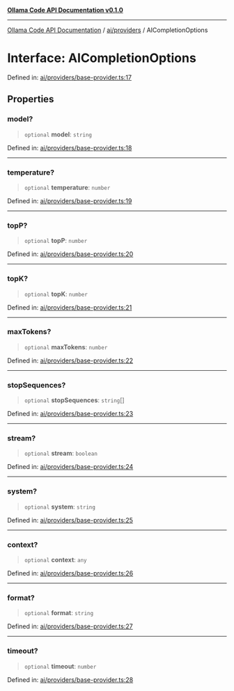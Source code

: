 [**Ollama Code API Documentation v0.1.0**](../../../README.md)

***

[Ollama Code API Documentation](../../../modules.md) / [ai/providers](../README.md) / AICompletionOptions

# Interface: AICompletionOptions

Defined in: [ai/providers/base-provider.ts:17](https://github.com/erichchampion/ollama-code/blob/71525b68c65a1139d08d5a868e15d1644edd30d9/ollama-code/src/ai/providers/base-provider.ts#L17)

## Properties

### model?

> `optional` **model**: `string`

Defined in: [ai/providers/base-provider.ts:18](https://github.com/erichchampion/ollama-code/blob/71525b68c65a1139d08d5a868e15d1644edd30d9/ollama-code/src/ai/providers/base-provider.ts#L18)

***

### temperature?

> `optional` **temperature**: `number`

Defined in: [ai/providers/base-provider.ts:19](https://github.com/erichchampion/ollama-code/blob/71525b68c65a1139d08d5a868e15d1644edd30d9/ollama-code/src/ai/providers/base-provider.ts#L19)

***

### topP?

> `optional` **topP**: `number`

Defined in: [ai/providers/base-provider.ts:20](https://github.com/erichchampion/ollama-code/blob/71525b68c65a1139d08d5a868e15d1644edd30d9/ollama-code/src/ai/providers/base-provider.ts#L20)

***

### topK?

> `optional` **topK**: `number`

Defined in: [ai/providers/base-provider.ts:21](https://github.com/erichchampion/ollama-code/blob/71525b68c65a1139d08d5a868e15d1644edd30d9/ollama-code/src/ai/providers/base-provider.ts#L21)

***

### maxTokens?

> `optional` **maxTokens**: `number`

Defined in: [ai/providers/base-provider.ts:22](https://github.com/erichchampion/ollama-code/blob/71525b68c65a1139d08d5a868e15d1644edd30d9/ollama-code/src/ai/providers/base-provider.ts#L22)

***

### stopSequences?

> `optional` **stopSequences**: `string`[]

Defined in: [ai/providers/base-provider.ts:23](https://github.com/erichchampion/ollama-code/blob/71525b68c65a1139d08d5a868e15d1644edd30d9/ollama-code/src/ai/providers/base-provider.ts#L23)

***

### stream?

> `optional` **stream**: `boolean`

Defined in: [ai/providers/base-provider.ts:24](https://github.com/erichchampion/ollama-code/blob/71525b68c65a1139d08d5a868e15d1644edd30d9/ollama-code/src/ai/providers/base-provider.ts#L24)

***

### system?

> `optional` **system**: `string`

Defined in: [ai/providers/base-provider.ts:25](https://github.com/erichchampion/ollama-code/blob/71525b68c65a1139d08d5a868e15d1644edd30d9/ollama-code/src/ai/providers/base-provider.ts#L25)

***

### context?

> `optional` **context**: `any`

Defined in: [ai/providers/base-provider.ts:26](https://github.com/erichchampion/ollama-code/blob/71525b68c65a1139d08d5a868e15d1644edd30d9/ollama-code/src/ai/providers/base-provider.ts#L26)

***

### format?

> `optional` **format**: `string`

Defined in: [ai/providers/base-provider.ts:27](https://github.com/erichchampion/ollama-code/blob/71525b68c65a1139d08d5a868e15d1644edd30d9/ollama-code/src/ai/providers/base-provider.ts#L27)

***

### timeout?

> `optional` **timeout**: `number`

Defined in: [ai/providers/base-provider.ts:28](https://github.com/erichchampion/ollama-code/blob/71525b68c65a1139d08d5a868e15d1644edd30d9/ollama-code/src/ai/providers/base-provider.ts#L28)
